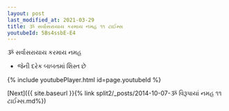 ```yaml
---
layout: post
last_modified_at: 2021-03-29
title: ૐ સર્વાસરાયાય કરમાય નમહ ૧૧ ટાઈમ્સ
youtubeId: 5Bs4ssbE-E4
---
```

 
 
 ૐ સર્વાસરાયાય કરમાય નમહ  
 
 -  જેની દરેક બાબતમાં શિસ્ત છે 
 
  
 
  
 
 
 
 
 
 


{% include youtubePlayer.html id=page.youtubeId %}
 
[Next]({{ site.baseurl }}{% link  split2/_posts/2014-10-07-ૐ વિરૂપાયાં નમહ ૧૧ ટાઈમ્સ.md%})
 
